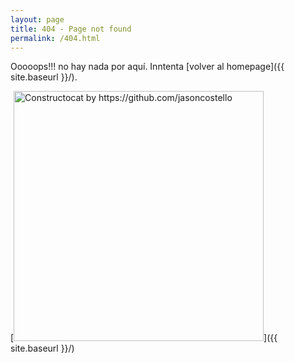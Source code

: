 ```yaml
---
layout: page
title: 404 - Page not found
permalink: /404.html
---
```


Ooooops!!! no hay nada por aquí. Inntenta [volver al homepage]({{ site.baseurl }}/).

[<img src="{{ site.baseurl }}/images/404.jpg" alt="Constructocat by https://github.com/jasoncostello" style="width: 400px;"/>]({{ site.baseurl }}/)

